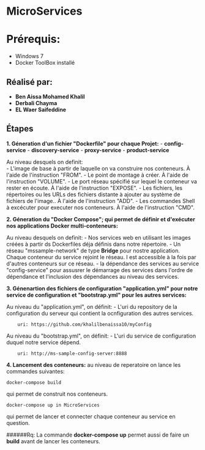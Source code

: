 # MicroServices


# Prérequis:
* Windows 7
* Docker ToolBox installé

## Réalisé par: 
* **Ben Aissa Mohamed Khalil**
* **Derbali Chayma**
* **EL Waer Saifeddine**

## Étapes

**1. Géneration d'un fichier "Dockerfile" pour chaque Projet:**
	- **config-service**
	- **discovery-service**
	- **proxy-service**
	- **product-service**

Au niveau desquels on definit:  
	- L'image de base à partir de laquelle on va construire nos conteneurs. À l'aide de l'instruction "FROM".
	- Le point de montage à créer. À l'aide de l'instruction "VOLUME".
	- Le port réseau spécifié sur lequel le conteneur va rester en écoute. À l'aide de l'instruction "EXPOSE".
	- Les fichiers, les répertoires ou les URLs des fichiers distante à ajouter au système de fichiers de l'image.. À l'aide de l'instruction "ADD".
	- Les commandes Shell à excécuter pour executer nos conteneurs. À l'aide de l'instruction "CMD".

**2. Géneration du "Docker Compose"; qui permet de définir et d'exécuter nos applications Docker multi-conteneurs:**

Au niveau desquels on definit:
	- Nos services web en utilisant les images créées à partir ds Dockerfiles déja définis dans notre répertoire. 
	- Un réseau "mssample-network" de type **Bridge** pour nostre application. Chaque conteneur du service rejoint le réseau. I est accessible à la fois par d'autres conteneurs sur ce réseau.
	- la dépendance des services au service "config-service" pour assusrer le démarrage des services dans l'ordre de dépendance et l'inclusion des dépendances au niveau des services.

**3. Génenartion des fichiers de configuration "application.yml" pour notre service de configuration et "bootstrap.yml" pour les autres services:**

Au niveau du "application.yml", on définit:
	- L'uri du repository de la configuration du serveur qui contient la ocnfiguration des autres services.
```
	uri: https://github.com/khalilbenaissa10/myConfig
```

Au niveau du "bootstrap.yml", on définit:
	- L'uri du service de configuration duquel notre service dépend.
```
	uri: http://ms-sample-config-server:8888
```

**4. Lancement des conteneurs:**
au niveau de reperatoire on lance les commandes suivantes:
```
docker-compose build
```
qui permet de construit nos conteneurs.
```
docker-compose up in MicroServices
```
qui permet de lancer et connecter chaque conteneur au service en question.

######Rq:
La commande **docker-compose up** permet aussi de faire un **build** avant de lancer les conteneurs.

